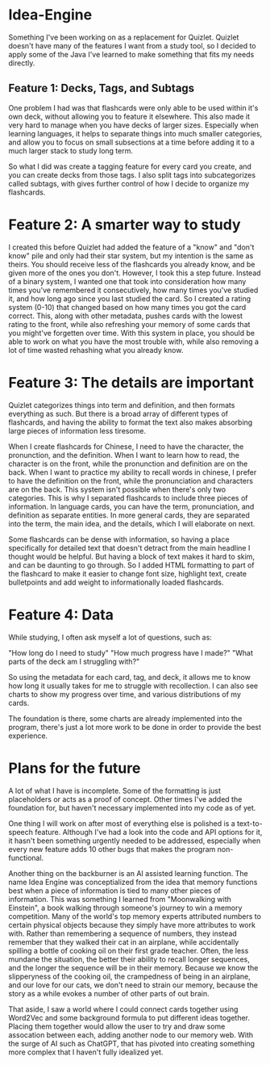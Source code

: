 # Idea-Engine

Something I've been working on as a replacement for Quizlet. Quizlet doesn't have many of the features I want from a study tool, so I decided to apply some of the Java I've learned to make something that fits my needs directly.



## Feature 1: Decks, Tags, and Subtags

One problem I had was that flashcards were only able to be used within it's own deck, without allowing you to feature it elsewhere. This also made it very hard to manage when you have decks of larger sizes. Especially when learning languages, it helps to separate things into much smaller categories, and allow you to focus on small subsections at a time before adding it to a much larger stack to study long term.

So what I did was create a tagging feature for every card you create, and you can create decks from those tags. I also split tags into subcategorizes called subtags, with gives further control of how I decide to organize my flashcards. 


# Feature 2: A smarter way to study

I created this before Quizlet had added the feature of a "know" and "don't know" pile and only had their star system, but my intention is the same as theirs. You should receive less of the flashcards you already know, and be given more of the ones you don't. However, I took this a step future. Instead of a binary system, I wanted one that took into consideration how many times you've remembered it consecutively, how many times you've studied it, and how long ago since you last studied the card. So I created a rating system (0-10) that changed based on how many times you got the card correct. This, along with other metadata, pushes cards with the lowest rating to the front, while also refreshing your memory of some cards that you might've forgetten over time. With this system in place, you should be able to work on what you have the most trouble with, while also removing a lot of time wasted rehashing what you already know. 


# Feature 3: The details are important

Quizlet categorizes things into term and definition, and then formats everything as such. But there is a broad array of different types of flashcards, and having the ability to format the text also makes absorbing large pieces of information less tiresome.

When I create flashcards for Chinese, I need to have the character, the pronunction, and the definition. When I want to learn how to read, the character is on the front, while the pronunction and definition are on the back. When I want to practice my ability to recall words in chinese, I prefer to have the definition on the front, while the pronunciation and characters are on the back. This system isn't possible when there's only two categories. This is why I separated flashcards to include three pieces of information. In language cards, you can have the term, pronunciation, and definition as separate entities. In more general cards, they are separated into the term, the main idea, and the details, which I will elaborate on next. 

Some flashcards can be dense with information, so having a place specifically for detailed text that doesn't detract from the main headline I thought would be helpful. But having a block of text makes it hard to skim, and can be daunting to go through. So I added HTML formatting to part of the flashcard to make it easier to change font size, highlight text, create bulletpoints and add weight to informationally loaded flashcards. 


# Feature 4: Data

While studying, I often ask myself a lot of questions, such as: 

"How long do I need to study"
"How much progress have I made?"
"What parts of the deck am I struggling with?"

So using the metadata for each card, tag, and deck, it allows me to know how long it usually takes for me to struggle with recollection. I can also see charts to show my progress over time, and various distributions of my cards. 

The foundation is there, some charts are already implemented into the program, there's just a lot more work to be done in order to provide the best experience. 


# Plans for the future

A lot of what I have is incomplete. Some of the formatting is just placeholders or acts as a proof of concept. Other times I've added the foundation for, but haven't necessary implemented into my code as of yet. 

One thing I will work on after most of everything else is polished is a text-to-speech feature. Although I've had a look into the code and API options for it, it hasn't been something urgently needed to be addressed, especially when every new feature adds 10 other bugs that makes the program non-functional. 

Another thing on the backburner is an AI assisted learning function. The name Idea Engine was conceptialized from the idea that memory functions best when a piece of information is tied to many other pieces of information. This was something I learned from "Moonwalking with Einstein", a book walking through someone's journey to win a memory competition. Many of the world's top memory experts attributed numbers to certain physical objects because they simply have more attributes to work with. Rather than remembering a sequence of numbers, they instead remember that they walked their cat in an airplane, while accidentally spilling a bottle of cooking oil on their first grade teacher. Often, the less mundane the situation, the better their ability to recall longer sequences, and the longer the sequence will be in their memory. Because we know the slipperyness of the cooking oil, the crampedness of being in an airplane, and our love for our cats, we don't need to strain our memory, because the story as a while evokes a number of other parts of out brain. 

That aside, I saw a world where I could connect cards together using Word2Vec and some background formula to put different ideas together. Placing them together would allow the user to try and draw some assocation between each, adding another node to our memory web. With the surge of AI such as ChatGPT, that has pivoted into creating something more complex that I haven't fully idealized yet. 
